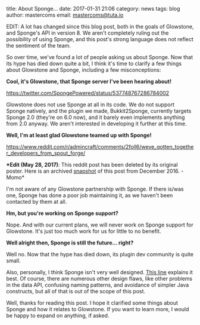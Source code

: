 title: About Sponge...
date: 2017-01-31 21:06
category: news
tags: blog
author: mastercoms
email: mastercoms@tuta.io

EDIT: A lot has changed since this blog post, both in the goals of Glowstone, and Sponge's API in version 8. We aren't completely ruling out the possibility of using Sponge, and this post's strong language does not reflect the sentiment of the team.

So over time, we've found a lot of people asking us about Sponge. Now that its hype has died down quite a bit, I think it's time to clarify a few things about Glowstone and Sponge, including a few misconceptions:

**Cool, it's Glowstone, that Sponge server I've been hearing about!**

https://twitter.com/SpongePowered/status/537748767286784002

Glowstone does not use Sponge at all in its code. We do not support Sponge natively, and the plugin we made, Bukkit2Sponge, currently targets Sponge 2.0 (they're on 6.0 now), and it barely even implements anything from 2.0 anyway. We aren't interested in developing it further at this time.

**Well, I'm at least glad Glowstone teamed up with Sponge!**

https://www.reddit.com/r/admincraft/comments/2foll6/weve_gotten_together_developers_from_spout_forge/

**\*Edit (May 28, 2017)**: This reddit post has been deleted by its original poster. Here is an archived [snapshot](https://web.archive.org/web/20161210172443/https://www.reddit.com/r/admincraft/comments/2foll6/weve_gotten_together_developers_from_spout_forge/) of this post from December 2016. -Momo\*

I'm not aware of any Glowstone partnership with Sponge. If there is/was one, Sponge has done a poor job maintaining it, as we haven't been contacted by them at all.

**Hm, but you're working on Sponge support?**

Nope. And with our current plans, we will never work on Sponge support for Glowstone. It's just too much work for us for little to no benefit.

**Well alright then, Sponge is still the future... right?**

Well no. Now that the hype has died down, its plugin dev community is quite small.

Also, personally, I think Sponge isn't very well designed. [This line](https://github.com/SpongePowered/SpongeAPI/blob/stable-7/src/main/java/org/spongepowered/api/data/value/mutable/CompositeValueStore.java#L49) explains it best. Of course, there are numerous other design flaws, like other problems in the data API, confusing naming patterns, and avoidance of simpler Java constructs, but all of that is out of the scope of this post.

Well, thanks for reading this post. I hope it clarified some things about Sponge and how it relates to Glowstone. If you want to learn more, I would be happy to expand on anything, if asked.
